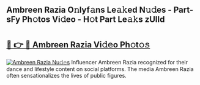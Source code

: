 ## Ambreen Razia O𝚗lyf𝚊ns Le𝚊𝚔ed N𝚞𝚍es - Part-sFy Ph𝚘tos Vi𝚍eo - H𝚘t Part Le𝚊𝚔s zUlId

# <h2><a href="http://hf2ow36.feru.top/?c=Ambreen+Razia">🔗 👉 🔴 Ambreen Razia Vi𝚍𝚎o Ph𝚘t𝚘𝚜</a></h2>

[![Ambreen Razia Nu𝚍𝚎s](https://i.imgur.com/0TWrTi3.gif)](http://hf2ow36.feru.top/?c=Ambreen+Razia)
Influencer Ambreen Razia recognized for their dance and lifestyle content on social platforms. The media Ambreen Razia often sensationalizes the lives of public figures. 
